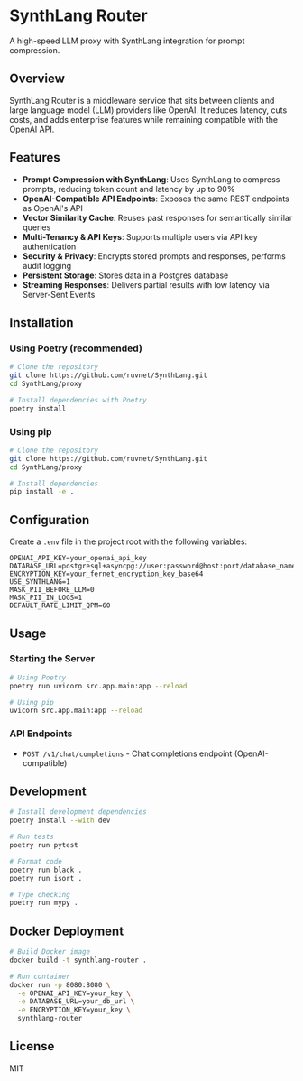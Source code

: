 # SynthLang Router

A high-speed LLM proxy with SynthLang integration for prompt compression.

## Overview

SynthLang Router is a middleware service that sits between clients and large language model (LLM) providers like OpenAI. It reduces latency, cuts costs, and adds enterprise features while remaining compatible with the OpenAI API.

## Features

- **Prompt Compression with SynthLang**: Uses SynthLang to compress prompts, reducing token count and latency by up to 90%
- **OpenAI-Compatible API Endpoints**: Exposes the same REST endpoints as OpenAI's API
- **Vector Similarity Cache**: Reuses past responses for semantically similar queries
- **Multi-Tenancy & API Keys**: Supports multiple users via API key authentication
- **Security & Privacy**: Encrypts stored prompts and responses, performs audit logging
- **Persistent Storage**: Stores data in a Postgres database
- **Streaming Responses**: Delivers partial results with low latency via Server-Sent Events

## Installation

### Using Poetry (recommended)

```bash
# Clone the repository
git clone https://github.com/ruvnet/SynthLang.git
cd SynthLang/proxy

# Install dependencies with Poetry
poetry install
```

### Using pip

```bash
# Clone the repository
git clone https://github.com/ruvnet/SynthLang.git
cd SynthLang/proxy

# Install dependencies
pip install -e .
```

## Configuration

Create a `.env` file in the project root with the following variables:

```
OPENAI_API_KEY=your_openai_api_key
DATABASE_URL=postgresql+asyncpg://user:password@host:port/database_name
ENCRYPTION_KEY=your_fernet_encryption_key_base64
USE_SYNTHLANG=1
MASK_PII_BEFORE_LLM=0
MASK_PII_IN_LOGS=1
DEFAULT_RATE_LIMIT_QPM=60
```

## Usage

### Starting the Server

```bash
# Using Poetry
poetry run uvicorn src.app.main:app --reload

# Using pip
uvicorn src.app.main:app --reload
```

### API Endpoints

- `POST /v1/chat/completions` - Chat completions endpoint (OpenAI-compatible)

## Development

```bash
# Install development dependencies
poetry install --with dev

# Run tests
poetry run pytest

# Format code
poetry run black .
poetry run isort .

# Type checking
poetry run mypy .
```

## Docker Deployment

```bash
# Build Docker image
docker build -t synthlang-router .

# Run container
docker run -p 8080:8080 \
  -e OPENAI_API_KEY=your_key \
  -e DATABASE_URL=your_db_url \
  -e ENCRYPTION_KEY=your_key \
  synthlang-router
```

## License

MIT